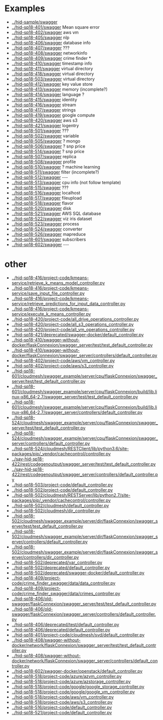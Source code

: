 
# Examples

* [../hid-sample/swagger](../hid-sample/swagger)
* [../hid-sp18-401/swagger](../hid-sp18-401/swagger) Mean square error
* [../hid-sp18-402/swagger](../hid-sp18-402/swagger) aws vm
* [../hid-sp18-405/swagger](../hid-sp18-405/swagger) nlp
* [../hid-sp18-406/swagger](../hid-sp18-406/swagger) database info
* [../hid-sp18-407/swagger](../hid-sp18-407/swagger) ???
* [../hid-sp18-408/swagger](../hid-sp18-408/swagger) networkinfo
* [../hid-sp18-409/swagger](../hid-sp18-409/swagger) crime finder *
* [../hid-sp18-410/swagger](../hid-sp18-410/swagger) timestamp info
* [../hid-sp18-411/swagger](../hid-sp18-411/swagger) virtual directory
* [../hid-sp18-418/swagger](../hid-sp18-418/swagger) virtual directory
* [../hid-sp18-503/swagger](../hid-sp18-503/swagger) virtual directory
* [../hid-sp18-412/swagger](../hid-sp18-412/swagger) key value store
* [../hid-sp18-413/swagger](../hid-sp18-413/swagger) memory (incomplete?)
* [../hid-sp18-414/swagger](../hid-sp18-414/swagger) language ?
* [../hid-sp18-415/swagger](../hid-sp18-415/swagger) identity
* [../hid-sp18-416/swagger](../hid-sp18-416/swagger) stream
* [../hid-sp18-417/swagger](../hid-sp18-417/swagger) strings
* [../hid-sp18-419/swagger](../hid-sp18-419/swagger) google compute
* [../hid-sp18-420/swagger](../hid-sp18-420/swagger) aws s3
* [../hid-sp18-421/swagger](../hid-sp18-421/swagger) logentry
* [../hid-sp18-501/swagger](../hid-sp18-501/swagger) ???
* [../hid-sp18-502/swagger](../hid-sp18-502/swagger) variable
* [../hid-sp18-505/swagger](../hid-sp18-505/swagger) ? mongo
* [../hid-sp18-506/swagger](../hid-sp18-506/swagger) ? snp price
* [../hid-sp18-514/swagger](../hid-sp18-514/swagger) ? snp price
* [../hid-sp18-507/swagger](../hid-sp18-507/swagger) replica
* [../hid-sp18-508/swagger](../hid-sp18-508/swagger) profile
* [../hid-sp18-510/swagger](../hid-sp18-510/swagger) ? machine learning
* [../hid-sp18-511/swagger](../hid-sp18-511/swagger) filter (incomplete?)
* [../hid-sp18-512/swagger](../hid-sp18-512/swagger) ---
* [../hid-sp18-513/swagger](../hid-sp18-513/swagger) cpu info (not follow template)
* [../hid-sp18-515/swagger](../hid-sp18-515/swagger) ???
* [../hid-sp18-516/swagger](../hid-sp18-516/swagger) localhost
* [../hid-sp18-517/swagger](../hid-sp18-517/swagger) fileupload
* [../hid-sp18-518/swagger](../hid-sp18-518/swagger) flavor
* [../hid-sp18-520/swagger](../hid-sp18-520/swagger) disk
* [../hid-sp18-521/swagger](../hid-sp18-521/swagger) AWS SQL database
* [../hid-sp18-522/swagger](../hid-sp18-522/swagger) viz iris dataset
* [../hid-sp18-523/swagger](../hid-sp18-523/swagger) process
* [../hid-sp18-524/swagger](../hid-sp18-524/swagger) converter
* [../hid-sp18-526/swagger](../hid-sp18-526/swagger) mapreduce
* [../hid-sp18-601/swagger](../hid-sp18-601/swagger) subscribers
* [../hid-sp18-602/swagger](../hid-sp18-602/swagger) ---

# other


* [../hid-sp18-416/project-code/kmeans-service/retrieve_k_means_model_controller.py](../hid-sp18-416/project-code/kmeans-service/retrieve_k_means_model_controller.py)
* [../hid-sp18-416/project-code/kmeans-service/save_input_file_controller.py](../hid-sp18-416/project-code/kmeans-service/save_input_file_controller.py)
* [../hid-sp18-416/project-code/kmeans-service/retrieve_predictions_for_input_data_controller.py](../hid-sp18-416/project-code/kmeans-service/retrieve_predictions_for_input_data_controller.py)
* [../hid-sp18-416/project-code/kmeans-service/execute_k_means_controller.py](../hid-sp18-416/project-code/kmeans-service/execute_k_means_controller.py)
* [../hid-sp18-420/project-code/all_drive_operations_controller.py](../hid-sp18-420/project-code/all_drive_operations_controller.py)
* [../hid-sp18-420/project-code/all_s3_operations_controller.py](../hid-sp18-420/project-code/all_s3_operations_controller.py)
* [../hid-sp18-420/project-code/all_vm_operations_controller.py](../hid-sp18-420/project-code/all_vm_operations_controller.py)
* [../hid-sp18-421/deprecated/swagger-docker/default_controller.py](../hid-sp18-421/deprecated/swagger-docker/default_controller.py)
* [../hid-sp18-410/swagger-without-docker/flaskConnexion/swagger_server/test/test_default_controller.py](../hid-sp18-410/swagger-without-docker/flaskConnexion/swagger_server/test/test_default_controller.py)
* [../hid-sp18-410/swagger-without-docker/flaskConnexion/swagger_server/controllers/default_controller.py](../hid-sp18-410/swagger-without-docker/flaskConnexion/swagger_server/controllers/default_controller.py)
* [../hid-sp18-402/project-code/aws/vm_controller.py](../hid-sp18-402/project-code/aws/vm_controller.py)
* [../hid-sp18-402/project-code/aws/s3_controller.py](../hid-sp18-402/project-code/aws/s3_controller.py)
* [../hid-sp18-601/cloudmesh/swagger_example/server/cpu/flaskConnexion/swagger_server/test/test_default_controller.py](../hid-sp18-601/cloudmesh/swagger_example/server/cpu/flaskConnexion/swagger_server/test/test_default_controller.py)
* [../hid-sp18-601/cloudmesh/swagger_example/server/cpu/flaskConnexion/build/lib.linux-x86_64-2.7/swagger_server/test/test_default_controller.py](../hid-sp18-601/cloudmesh/swagger_example/server/cpu/flaskConnexion/build/lib.linux-x86_64-2.7/swagger_server/test/test_default_controller.py)
* [../hid-sp18-601/cloudmesh/swagger_example/server/cpu/flaskConnexion/build/lib.linux-x86_64-2.7/swagger_server/controllers/default_controller.py](../hid-sp18-601/cloudmesh/swagger_example/server/cpu/flaskConnexion/build/lib.linux-x86_64-2.7/swagger_server/controllers/default_controller.py)
* [../hid-sp18-524/cloudmesh/swagger_example/server/cpu/flaskConnexion/swagger_server/test/test_default_controller.py](../hid-sp18-524/cloudmesh/swagger_example/server/cpu/flaskConnexion/swagger_server/test/test_default_controller.py)
* [../hid-sp18-524/cloudmesh/swagger_example/server/cpu/flaskConnexion/swagger_server/controllers/default_controller.py](../hid-sp18-524/cloudmesh/swagger_example/server/cpu/flaskConnexion/swagger_server/controllers/default_controller.py)
* [../hid-sp18-524/cloudmesh/RESTClient/lib/python3.6/site-packages/pip/_vendor/cachecontrol/controller.py](../hid-sp18-524/cloudmesh/RESTClient/lib/python3.6/site-packages/pip/_vendor/cachecontrol/controller.py)
* [../sav-hid-sp18-422/rest/codegenoutput/swagger_server/test/test_default_controller.py](../sav-hid-sp18-422/rest/codegenoutput/swagger_server/test/test_default_controller.py)
* [../sav-hid-sp18-422/rest/codegenoutput/swagger_server/controllers/default_controller.py](../sav-hid-sp18-422/rest/codegenoutput/swagger_server/controllers/default_controller.py)
* [../hid-sp18-503/project-code/default_controller.py](../hid-sp18-503/project-code/default_controller.py)
* [../hid-sp18-502/project-code/default_controller.py](../hid-sp18-502/project-code/default_controller.py)
* [../hid-sp18-502/cloudmesh/RESTServer/lib/python2.7/site-packages/pip/_vendor/cachecontrol/controller.py](../hid-sp18-502/cloudmesh/RESTServer/lib/python2.7/site-packages/pip/_vendor/cachecontrol/controller.py)
* [../hid-sp18-502/cloudmesh/default_controller.py](../hid-sp18-502/cloudmesh/default_controller.py)
* [../hid-sp18-502/cloudmesh/dir_controller.py](../hid-sp18-502/cloudmesh/dir_controller.py)
* [../hid-sp18-502/cloudmesh/swagger_example/server/dir/flaskConnexion/swagger_server/test/test_default_controller.py](../hid-sp18-502/cloudmesh/swagger_example/server/dir/flaskConnexion/swagger_server/test/test_default_controller.py)
* [../hid-sp18-502/cloudmesh/swagger_example/server/dir/flaskConnexion/swagger_server/controllers/default_controller.py](../hid-sp18-502/cloudmesh/swagger_example/server/dir/flaskConnexion/swagger_server/controllers/default_controller.py)
* [../hid-sp18-502/cloudmesh/swagger_example/server/dir/flaskConnexion/swagger_server/controllers/dir_controller.py](../hid-sp18-502/cloudmesh/swagger_example/server/dir/flaskConnexion/swagger_server/controllers/dir_controller.py)
* [../hid-sp18-502/deprecated/var_controller.py](../hid-sp18-502/deprecated/var_controller.py)
* [../hid-sp18-502/deprecated/default_controller.py](../hid-sp18-502/deprecated/default_controller.py)
* [../hid-sp18-502/deprecated/swagger-docker/default_controller.py](../hid-sp18-502/deprecated/swagger-docker/default_controller.py)
* [../hid-sp18-409/project-code/crime_finder_swagger/data/data_controller.py](../hid-sp18-409/project-code/crime_finder_swagger/data/data_controller.py)
* [../hid-sp18-409/project-code/crime_finder_swagger/data/crimes_controller.py](../hid-sp18-409/project-code/crime_finder_swagger/data/crimes_controller.py)
* [../hid-sp18-406/old-swagger/flaskConnexion/swagger_server/test/test_default_controller.py](../hid-sp18-406/old-swagger/flaskConnexion/swagger_server/test/test_default_controller.py)
* [../hid-sp18-406/old-swagger/flaskConnexion/swagger_server/controllers/default_controller.py](../hid-sp18-406/old-swagger/flaskConnexion/swagger_server/controllers/default_controller.py)
* [../hid-sp18-406/deprecated/test/default_controller.py](../hid-sp18-406/deprecated/test/default_controller.py)
* [../hid-sp18-406/deprecated/default_controller.py](../hid-sp18-406/deprecated/default_controller.py)
* [../hid-sp18-401/project-code/cloudmesh/svd/default_controller.py](../hid-sp18-401/project-code/cloudmesh/svd/default_controller.py)
* [../hid-sp18-408/swagger-without-docker/network/flaskConnexion/swagger_server/test/test_default_controller.py](../hid-sp18-408/swagger-without-docker/network/flaskConnexion/swagger_server/test/test_default_controller.py)
* [../hid-sp18-408/swagger-without-docker/network/flaskConnexion/swagger_server/controllers/default_controller.py](../hid-sp18-408/swagger-without-docker/network/flaskConnexion/swagger_server/controllers/default_controller.py)
* [../hid-sp18-602/swagger-docker/openstack/default_controller.py](../hid-sp18-602/swagger-docker/openstack/default_controller.py)
* [../hid-sp18-518/project-code/azure/azvm_controller.py](../hid-sp18-518/project-code/azure/azvm_controller.py)
* [../hid-sp18-518/project-code/azure/azstorage_controller.py](../hid-sp18-518/project-code/azure/azstorage_controller.py)
* [../hid-sp18-518/project-code/google/google_storage_controller.py](../hid-sp18-518/project-code/google/google_storage_controller.py)
* [../hid-sp18-518/project-code/google/google_vm_controller.py](../hid-sp18-518/project-code/google/google_vm_controller.py)
* [../hid-sp18-518/project-code/aws/vm_controller.py](../hid-sp18-518/project-code/aws/vm_controller.py)
* [../hid-sp18-518/project-code/aws/s3_controller.py](../hid-sp18-518/project-code/aws/s3_controller.py)
* [../hid-sp18-516/project-code/default_controller.py](../hid-sp18-516/project-code/default_controller.py)
* [../hid-sp18-521/project-code/default_controller.py](../hid-sp18-521/project-code/default_controller.py)

